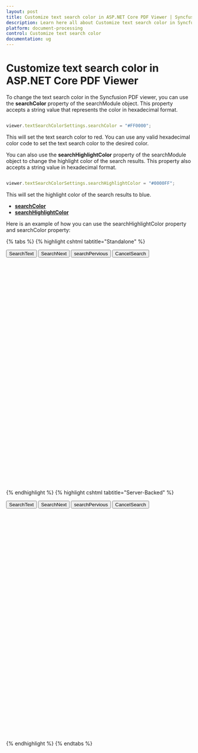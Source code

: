 ```yaml
---
layout: post
title: Customize text search color in ASP.NET Core PDF Viewer | Syncfusion
description: Learn here all about Customize text search color in Syncfusion ASP.NET Core PDF Viewer control of Syncfusion Essential JS 2 and more.
platform: document-processing
control: Customize text search color
documentation: ug
---
```


# Customize text search color in ASP.NET Core PDF Viewer

To change the text search color in the Syncfusion PDF viewer, you can use the **searchColor** property of the searchModule object. This property accepts a string value that represents the color in hexadecimal format.

```ts

viewer.textSearchColorSettings.searchColor = "#FF0000";

```

This will set the text search color to red. You can use any valid hexadecimal color code to set the text search color to the desired color.

You can also use the **searchHighlightColor** property of the searchModule object to change the highlight color of the search results. This property also accepts a string value in hexadecimal format.

```ts

viewer.textSearchColorSettings.searchHighlightColor = "#0000FF";

```

This will set the highlight color of the search results to blue.

* [**searchColor**](https://help.syncfusion.com/cr/aspnetcore-js2/Syncfusion.EJ2.PdfViewer.PdfViewerTextSearchColorSettings.html#Syncfusion_EJ2_PdfViewer_PdfViewerTextSearchColorSettings_SearchColor)
* [**searchHighlightColor**](https://help.syncfusion.com/cr/aspnetcore-js2/Syncfusion.EJ2.PdfViewer.PdfViewerTextSearchColorSettings.html#Syncfusion_EJ2_PdfViewer_PdfViewerTextSearchColorSettings_SearchHighlightColor)

Here is an example of how you can use the searchHighlightColor property and searchColor property:

{% tabs %}
{% highlight cshtml tabtitle="Standalone" %}

<button id="search" onclick="search()">SearchText</button>
<button id="searchNext" onclick="searchNext()">SearchNext</button>
<button id="searchPervious" onclick="searchPervious()">searchPervious</button>
<button id="searchCancel" onclick="searchCancel()">CancelSearch</button>

<div style="width:100%;height:600px">
    <ejs-pdfviewer id="pdfviewer"
                   style="height:600px"
                   documentPath="https://cdn.syncfusion.com/content/pdf/pdf-succinctly.pdf"
                   resourceUrl="https://cdn.syncfusion.com/ej2/31.1.17/dist/ej2-pdfviewer-lib""
                   enableTextSearch="true"
                   textSearchColorSettings="@(new Syncfusion.EJ2.PdfViewer.PdfViewerTextSearchColorSettings
                   { SearchColor = "#FF0000", SearchHighlightColor = "#0000FF" })">
    </ejs-pdfviewer>
</div>

<script>
    function search() {
        var pdfViewer = document.getElementById('pdfviewer').ej2_instances[0];
        pdfViewer.textSearchModule.searchText("pdf", false);
    }
    function searchNext() {
        var pdfViewer = document.getElementById('pdfviewer').ej2_instances[0];
        pdfViewer.textSearchModule.searchNext();
    }
    function searchPervious() {
        var pdfViewer = document.getElementById('pdfviewer').ej2_instances[0];
        pdfViewer.textSearchModule.searchPrevious();
    }
    function searchCancel() {
        var pdfViewer = document.getElementById('pdfviewer').ej2_instances[0];
        pdfViewer.textSearchModule.cancelTextSearch();
    }
</script>

{% endhighlight %}
{% highlight cshtml tabtitle="Server-Backed" %}

<button id="search" onclick="search()">SearchText</button>
<button id="searchNext" onclick="searchNext()">SearchNext</button>
<button id="searchPervious" onclick="searchPervious()">searchPervious</button>
<button id="searchCancel" onclick="searchCancel()">CancelSearch</button>

<div style="width:100%;height:600px">
    <ejs-pdfviewer id="pdfviewer"
                   style="height:600px"
                   documentPath="https://cdn.syncfusion.com/content/pdf/pdf-succinctly.pdf"
                   serviceUrl="/api/PdfViewer"
                   enableTextSearch="true"
                   textSearchColorSettings="@(new Syncfusion.EJ2.PdfViewer.PdfViewerTextSearchColorSettings
                   { SearchColor = "#FF0000", SearchHighlightColor = "#0000FF" })">
    </ejs-pdfviewer>
</div>

<script>
    function search() {
        var pdfViewer = document.getElementById('pdfviewer').ej2_instances[0];
        pdfViewer.textSearchModule.searchText("pdf", false);
    }
    function searchNext() {
        var pdfViewer = document.getElementById('pdfviewer').ej2_instances[0];
        pdfViewer.textSearchModule.searchNext();
    }
    function searchPervious() {
        var pdfViewer = document.getElementById('pdfviewer').ej2_instances[0];
        pdfViewer.textSearchModule.searchPrevious();
    }
    function searchCancel() {
        var pdfViewer = document.getElementById('pdfviewer').ej2_instances[0];
        pdfViewer.textSearchModule.cancelTextSearch();
    }
</script>

{% endhighlight %}
{% endtabs %}
